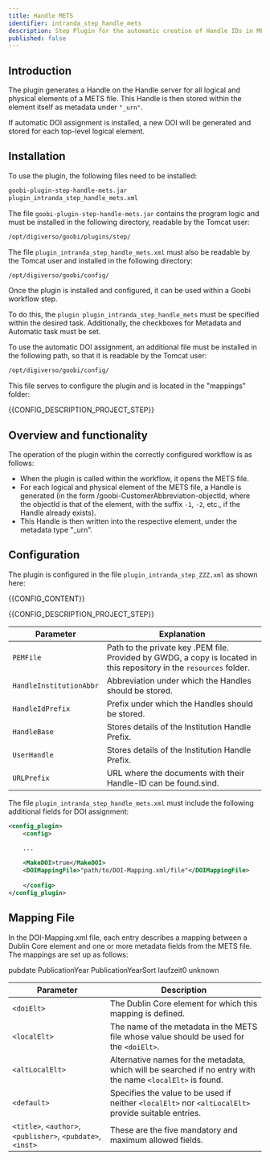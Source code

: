 ```yaml
---
title: Handle METS 
identifier: intranda_step_handle_mets
description: Step Plugin for the automatic creation of Handle IDs in METS files
published: false
---
```


## Introduction 
The plugin generates a Handle on the Handle server for all logical and physical elements of a METS file. This Handle is then stored within the element itself as metadata under `"_urn"`.

If automatic DOI assignment is installed, a new DOI will be generated and stored for each top-level logical element.

## Installation
To use the plugin, the following files need to be installed:

```bash
goobi-plugin-step-handle-mets.jar
plugin_intranda_step_handle_mets.xml
```

The file `goobi-plugin-step-handle-mets.jar` contains the program logic and must be installed in the following directory, readable by the Tomcat user:

```bash
/opt/digiverso/goobi/plugins/step/
```

The file `plugin_intranda_step_handle_mets.xml` must also be readable by the Tomcat user and installed in the following directory:

```bash
/opt/digiverso/goobi/config/
```

Once the plugin is installed and configured, it can be used within a Goobi workflow step.

To do this, the `plugin plugin_intranda_step_handle_mets` must be specified within the desired task. Additionally, the checkboxes for Metadata and Automatic task must be set.

To use the automatic DOI assignment, an additional file must be installed in the following path, so that it is readable by the Tomcat user:

```bash
/opt/digiverso/goobi/config/
```

This file serves to configure the plugin and is located in the "mappings" folder:

{{CONFIG_DESCRIPTION_PROJECT_STEP}}

## Overview and functionality
The operation of the plugin within the correctly configured workflow is as follows:

* When the plugin is called within the workflow, it opens the METS file.
* For each logical and physical element of the METS file, a Handle is generated (in the form /goobi-CustomerAbbreviation-objectId, where the objectId is that of the element, with the suffix `-1`, `-2`, etc., if the Handle already exists).
* This Handle is then written into the respective element, under the metadata type "_urn".


## Configuration
The plugin is configured in the file `plugin_intranda_step_ZZZ.xml` as shown here:

{{CONFIG_CONTENT}}

{{CONFIG_DESCRIPTION_PROJECT_STEP}}

Parameter               | Explanation
------------------------|------------------------------------
`PEMFile`          | Path to the private key .PEM file. Provided by GWDG, a copy is located in this repository in the `resources` folder.|
`HandleInstitutionAbbr`   | Abbreviation under which the Handles should be stored. |
`HandleIdPrefix`          | Prefix under which the Handles should be stored.
`HandleBase`              | Stores details of the Institution Handle Prefix.
`UserHandle`              | Stores details of the Institution Handle Prefix.
`URLPrefix`               | URL where the documents with their Handle-ID can be found.sind. |

The file `plugin_intranda_step_handle_mets.xml` must include the following additional fields for DOI assignment:

```xml
<config_plugin>
	<config>

    ...
    
    <MakeDOI>true</MakeDOI>
	<DOIMappingFile>"path/to/DOI-Mapping.xml/file"</DOIMappingFile>
	
	</config>
</config_plugin>
```

## Mapping File
In the DOI-Mapping.xml file, each <map> entry describes a mapping between a Dublin Core element and one or more metadata fields from the METS file. The mappings are set up as follows:

<map>
  <doiElt>pubdate</doiElt>
  <localElt>PublicationYear</localElt>
  <altLocalElt>PublicationYearSort</altLocalElt>
  <altLocalElt>laufzeit0</altLocalElt>
  <default>unknown</default>
</map>

| Parameter               | Description                                                                                                      |
|-------------------------|------------------------------------------------------------------------------------------------------------------|
| `<doiElt>`              | The Dublin Core element for which this mapping is defined.                                                        |
| `<localElt>`            | The name of the metadata in the METS file whose value should be used for the `<doiElt>`.                          |
| `<altLocalElt>`         | Alternative names for the metadata, which will be searched if no entry with the name `<localElt>` is found.       |
| `<default>`             | Specifies the value to be used if neither `<localElt>` nor `<altLocalElt>` provide suitable entries.              |
| `<title>`, `<author>`, `<publisher>`, `<pubdate>`, `<inst>` | These are the five mandatory and maximum allowed fields.                                                   |
